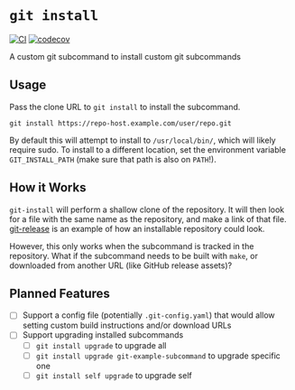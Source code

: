 # `git install`

[![CI](https://github.com/spenserblack/git-install/actions/workflows/ci.yml/badge.svg)](https://github.com/spenserblack/git-install/actions/workflows/ci.yml)
[![codecov](https://codecov.io/gh/spenserblack/git-install/branch/master/graph/badge.svg?token=9sQ9rJlsZL)](https://codecov.io/gh/spenserblack/git-install)

A custom git subcommand to install custom git subcommands

## Usage

Pass the clone URL to `git install` to install the subcommand.

```shell
git install https://repo-host.example.com/user/repo.git
```

By default this will attempt to install to `/usr/local/bin/`,
which will likely require sudo. To install to a different location,
set the environment variable `GIT_INSTALL_PATH` (make sure that path
is also on `PATH`!).

## How it Works

`git-install` will perform a shallow clone of the repository.
It will then look for a file with the same name as the repository,
and make a link of that file. [git-release] is an example of how
an installable repository could look.

However, this only works when the subcommand is tracked in the
repository. What if the subcommand needs to be built with `make`,
or downloaded from another URL (like GitHub release assets)?

## Planned Features

- [ ] Support a config file (potentially `.git-config.yaml`) that
  would allow setting custom build instructions and/or download URLs
- [ ] Support upgrading installed subcommands
  - [ ] `git install upgrade` to upgrade all
  - [ ] `git install upgrade git-example-subcommand` to upgrade specific one
  - [ ] `git install self upgrade` to upgrade self

[git-release]: https://github.com/spenserblack/git-release
